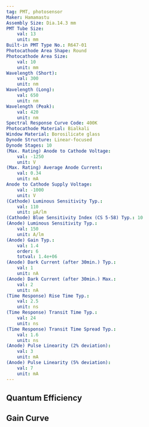 ```yaml
---
tag: PMT, photosensor
Maker: Hamamastu
Assembly Size: Dia.14.3 mm
PMT Tube Size:
    val: 13
    unit: mm
Built-in PMT Type No.: R647-01
Photocathode Area Shape: Round
Photocathode Area Size:
    val: 10
    unit: mm
Wavelength (Short):
    val: 300
    unit: nm
Wavelength (Long):
    val: 650
    unit: nm
Wavelength (Peak):
    val: 420
    unit: nm
Spectral Response Curve Code: 400K
Photocathode Material: Bialkali
Window Material: Borosilicate glass
Dynode Structure: Linear-focused
Dynode Stages: 10
(Max. Rating) Anode to Cathode Voltage:
    val: -1250
    unit: V
(Max. Rating) Average Anode Current:
    val: 0.34
    unit: mA
Anode to Cathode Supply Voltage:
    val: -1000
    unit: V
(Cathode) Luminous Sensitivity Typ.:
    val: 110
    unit: μA/lm
(Cathode) Blue Sensitivity Index (CS 5-58) Typ.: 10
(Anode) Luminous Sensitivity Typ.:
    val: 150
    unit: A/lm
(Anode) Gain Typ.:
    val: 1.4
    order: 6
    totval: 1.4e+06
(Anode) Dark Current (after 30min.) Typ.:
    val: 1
    unit: nA
(Anode) Dark Current (after 30min.) Max.:
    val: 2
    unit: nA
(Time Response) Rise Time Typ.:
    val: 2.5
    unit: ns
(Time Response) Transit Time Typ.:
    val: 24
    unit: ns
(Time Response) Transit Time Spread Typ.:
    val: 1.6
    unit: ns
(Anode) Pulse Linearity (2% deviation):
    val: 3
    unit: mA
(Anode) Pulse Linearity (5% deviation):
    val: 7
    unit: mA
---
```

## Quantum Efficiency
## Gain Curve
